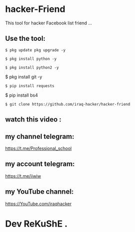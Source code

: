 # hacker-Friend

This tool for hacker Facebook list friend ...

## Use the tool:


```
$ pkg update pkg upgrade -y
```
```
$ pkg install python -y
```
```
$ pkg install python2 -y
```
$ pkg install git -y
```
$ pip install requests
```
$ pip install bs4
```
$ git clone https://github.com/iraq-hacker/hacker-friend
```

## watch this video :

## my channel telegram: 
https://t.me/Professional_school

## my account telegram: 
https://t.me/iiwiw

## my YouTube channel: 
https://YouTube.com/iraqhacker

# Dev ReKuShE .
